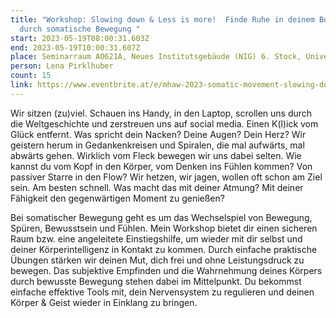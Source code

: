 ```yaml
---
title: "Workshop: Slowing down & Less is more!  Finde Ruhe in deinem Body-Mind
  durch somatische Bewegung "
start: 2023-05-19T08:00:31.603Z
end: 2023-05-19T10:00:31.607Z
place: Seminarraum AO621A, Neues Institutsgebäude (NIG) 6. Stock, Universitätsstraße 7
person: Lena Pirklhuber
count: 15
link: https://www.eventbrite.at/e/mhaw-2023-somatic-movement-slowing-down-less-is-more-workshop-tickets-629244787097
---
```

Wir sitzen (zu)viel. Schauen ins Handy, in den Laptop, scrollen uns durch die Weltgeschichte und zerstreuen uns auf social media. Einen K(l)ick vom Glück entfernt. Was spricht dein Nacken? Deine Augen? Dein Herz? Wir geistern herum in Gedankenkreisen und Spiralen, die mal aufwärts, mal abwärts gehen. Wirklich vom Fleck bewegen wir uns dabei selten. Wie kannst du vom Kopf in den Körper, vom Denken ins Fühlen kommen? Von passiver Starre in den Flow? Wir hetzen, wir jagen, wollen oft schon am Ziel sein. Am besten schnell. Was macht das mit deiner Atmung? Mit deiner Fähigkeit den gegenwärtigen Moment zu genießen?

Bei somatischer Bewegung geht es um das Wechselspiel von Bewegung, Spüren, Bewusstsein und Fühlen. Mein Workshop bietet dir einen sicheren Raum bzw. eine angeleitete Einstiegshilfe, um wieder mit dir selbst und deiner Körperintelligenz in Kontakt zu kommen. Durch einfache praktische Übungen stärken wir deinen Mut, dich frei und ohne Leistungsdruck zu bewegen. Das subjektive Empfinden und die Wahrnehmung deines Körpers durch bewusste Bewegung stehen dabei im Mittelpunkt. Du bekommst einfache effektive Tools mit, dein Nervensystem zu regulieren und deinen Körper & Geist wieder in Einklang zu bringen.